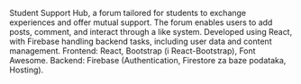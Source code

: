 Student Support Hub, a forum tailored for students to exchange experiences and offer mutual support. The forum enables users to add posts, comment, and interact through a like system. Developed using React, with Firebase handling backend tasks, including user data and content management.
Frontend: React, Bootstrap (i React-Bootstrap), Font Awesome.
Backend: Firebase (Authentication, Firestore za baze podataka, Hosting).
